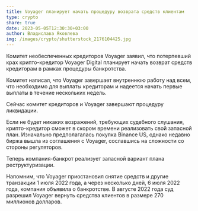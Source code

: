 ```yaml
---
title: Voyager планирует начать процедуру возврата средств клиентам
type: crypto
share: true
date: 2023-05-05T12:30:30+03:00
author: Владислава Яковлева
img: /images/crypto/shutterstock_2176104425.jpg
---
```

Комитет необеспеченных кредиторов Voyager заявил, что потерпевший крах крипто-кредитор Voyager Digital планирует начать возврат средств кредиторам в рамках процедуры банкротства.

Комитет написал, что Voyager завершает внутреннюю работу над всем, что необходимо для выплаты кредиторам и надеется начать первые выплаты в течение нескольких недель.

Сейчас комитет кредиторов и Voyager завершают процедуру ликвидации.

Если не будет никаких возражений, требующих судебного слушания, крипто-кредитор сможет в скором времени реализовать свой запасной план. Изначально предполагалась покупка Binance US, однако недавно биржа вышла из соглашения с Voyager, сославшись на сложности со стороны регуляторов.

Теперь компания-банкрот реализует запасной вариант плана реструктуризации.

Напомним, что Voyager приостановил снятие средств и другие транзакции 1 июля 2022 года, а через несколько дней, 6 июля 2022 года, компания объявила о банкротстве. В августе 2022 года суд разрешил Voyager вернуть средства клиентов в размере 270 миллионов долларов.